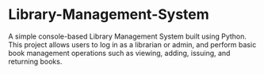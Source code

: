 # Library-Management-System
A simple console-based Library Management System built using Python. This project allows users to log in as a librarian or admin, and perform basic book management operations such as viewing, adding, issuing, and returning books.
